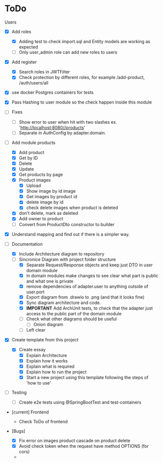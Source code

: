 # ToDo

Users

- [X] Add roles
  - [X] Adding test to check import.sql and Entity models are working as expected
  - [ ] Only user_admin role can add new roles to users

- [X] Add register
  - [X] Search roles in JWTFilter
  - [X] Check protection by different roles, for example /add-product, /auth/users/all

- [X] use docker Postgres containers for tests

- [X] Pass Hashing to user module so the check happen inside this module

- [ ] Fixes
  - [ ] Show error to user when hit with two slashes ex. '<http://localhost:8080//products>'
  - [ ] Separate in AuthConfig by adapter.domain.

- [ ] Add module products
  - [X] Add product
  - [X] Get by ID
  - [X] Delete
  - [X] Update
  - [X] Get products by page
  - [X] Product images
    - [X] Upload
    - [X] Show image by id image
    - [X] Get images by product id
    - [X] delete image by id
    - [X] check delete images when product is deleted
  - [X] don't delete, mark as deleted
  - [X] Add owner to product
  - [ ] Convert from ProductDto constructor to builder

- [X] Understand mapping and find out if there is a simpler way.

- [ ] Documentation
  - [X] Include Architecture diagram to repository
  - [ ] Sincronice Diagram with project folder structure
    - [X] Separate Request/Response objects and keep just DTO in user domain module
    - [X] In domain modules make changes to see clear what part is public and what one is private
    - [X] remove dependencies of adapter.user to anything outside of user.port
    - [X] Export diagram from .drawio to .png (and that it looks fine)
    - [X] Sync diagram architecture and code.
    - [X] **IMPORTANT** Add ArchUnit tests, to check that the adapter just access to the public part of the domain module
    - [ ] Check what other diagrams should be useful
      - [ ] Onion diagram
    - [ ] Left clear

- [X] Create template from this project
  - [X] Create essay
    - [X] Explain Architecture
    - [X] Explain how it works
    - [X] Explain what is required
    - [X] Explain how to run the project
    - [X] Start a new project using this template following the steps of 'how to use'

- [ ] Testing
  - [ ] Create e2e tests using @SpringBootTest and test-containers

- [current] Frontend
  - Check ToDo of frontend

- [Bugs]
  - [X] Fix error on images product cascade on product delete
  - [X] Avoid check token when the request have method OPTIONS (for cors)
  - 
